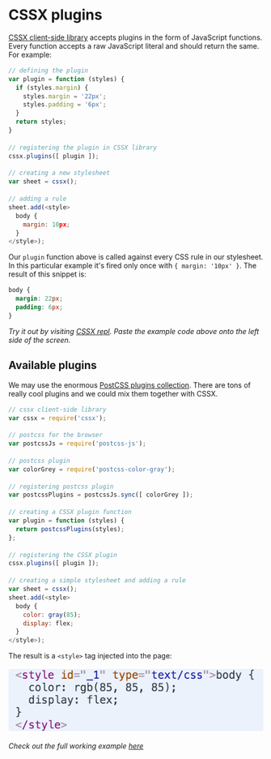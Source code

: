 # CSSX plugins

[CSSX client-side library](https://github.com/krasimir/cssx/tree/master/packages/cssx) accepts plugins in the form of JavaScript functions. Every function accepts a raw JavaScript literal and should return the same. For example:

```js
// defining the plugin
var plugin = function (styles) {
  if (styles.margin) {
    styles.margin = '22px';
    styles.padding = '6px';
  }
  return styles;
}

// registering the plugin in CSSX library
cssx.plugins([ plugin ]);

// creating a new stylesheet
var sheet = cssx();

// adding a rule
sheet.add(<style>
  body {
    margin: 10px;
  }
</style>);
```

Our `plugin` function above is called against every CSS rule in our stylesheet. In this particular example it's fired only once with `{ margin: '10px' }`. The result of this snippet is:

```css
body {
  margin: 22px;
  padding: 6px;
}
```

*Try it out by visiting [CSSX repl](http://krasimir.github.io/cssx/playground/try-it-out/). Paste the example code above onto the left side of the screen.*

## Available plugins

We may use the enormous [PostCSS plugins collection](https://github.com/postcss/postcss/blob/master/docs/plugins.md). There are tons of really cool plugins and we could mix them together with CSSX. 

```js
// cssx client-side library
var cssx = require('cssx');

// postcss for the browser
var postcssJs = require('postcss-js');

// postcss plugin
var colorGrey = require('postcss-color-gray');

// registering postcss plugin
var postcssPlugins = postcssJs.sync([ colorGrey ]);

// creating a CSSX plugin function
var plugin = function (styles) {
  return postcssPlugins(styles);
};

// registering the CSSX plugin
cssx.plugins([ plugin ]);

// creating a simple stylesheet and adding a rule
var sheet = cssx();
sheet.add(<style>
  body {
    color: gray(85);
    display: flex;
  }
</style>);
```

The result is a `<style>` tag injected into the page:

![cssx plugin](./imgs/plugin-preview.png)

*Check out the full working example [here](https://github.com/krasimir/cssx/tree/master/playground/postcss-in-browser)*

